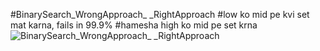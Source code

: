 #BinarySearch_WrongApproach_ _RightApproach
#low ko mid pe kvi set mat karna, fails in 99.9%
#hamesha high ko mid pe set krna
![BinarySearch_WrongApproach_ _RightApproach](https://user-images.githubusercontent.com/53194167/185078774-515a956b-64c5-4343-b326-3027c92b34c4.PNG)
